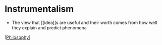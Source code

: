 # Instrumentalism

- The view that [[idea]]s are useful and their worth comes from how well they explain and predict phenomena

[[Philosophy]]

[//begin]: # "Autogenerated link references for markdown compatibility"
[Philosophy]: philosophy "Philosophy"
[//end]: # "Autogenerated link references"